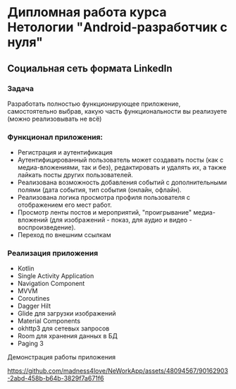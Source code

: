 # Дипломная работа курса Нетологии "Android-разработчик с нуля"

## Социальная сеть формата LinkedIn
### Задача
Разработать полностью функционирующее приложение, самостоятельно выбрав, какую часть функциональности вы реализуете (можно реализовывать не всё)

### Функционал приложения:
* Регистрация и аутентификация
* Аутентифицированный пользователь может создавать посты (как с медиа-вложениями, так и без), редактировать и удалять их, а также лайкать посты других пользователей.
* Реализована возможность добавления событий с дополнительными полями (дата события, тип события (онлайн, офлайн).
* Реализована логика просмотра профиля пользователя с отображением его мест работ.
* Просмотр ленты постов и мероприятий, "проигрывание" медиа-вложений (для изображений - показ, для аудио и видео - воспроизведение).
* Переход по внешним ссылкам

### Реализация приложения
* Kotlin
* Single Activity Application
* Navigation Component
* MVVM 
* Coroutines
* Dagger Hilt
* Glide для загрузки изображений
* Material Components
* okhttp3 для сетевых запросов
* Room для хранения данных в БД
* Paging 3


Демонстрация работы приложения

https://github.com/madness4love/NeWorkApp/assets/48094567/90162903-2abd-458b-b64b-3829f7a671f6



